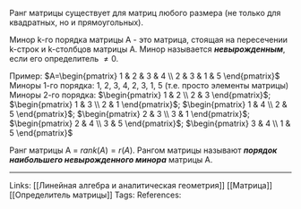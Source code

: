 Ранг матрицы существует для матриц любого размера (не только для квадратных, но и прямоугольных). 

Минор k-го порядка матрицы А - это матрица, стоящая на пересечении k-строк и k-столбцов матрицы А. 
Минор называется ***невырожденным***, если его определитель $\neq 0$. 

Пример:
$A=\begin{pmatrix} 1 & 2 & 3 & 4 \\ 2 & 3 & 1 & 5 \end{pmatrix}$
Миноры 1-го порядка: 1, 2, 3, 4, 2, 3, 1, 5 (т.е. просто элементы матрицы)
Миноры 2-го порядка: $\begin{pmatrix} 1 & 2  \\ 2 & 3  \end{pmatrix}$;  $\begin{pmatrix} 1 & 3  \\ 2 & 1  \end{pmatrix}$;  $\begin{pmatrix} 1 & 4  \\ 2 & 5  \end{pmatrix}$;  $\begin{pmatrix} 2 & 3  \\ 3 & 1  \end{pmatrix}$;  $\begin{pmatrix} 2 & 4  \\ 3 & 5  \end{pmatrix}$;  $\begin{pmatrix} 3 & 4  \\ 1 & 5  \end{pmatrix}$

Ранг матрицы А = $rank(A) = r(A)$. Рангом матрицы называют ***порядок наибольшего невырожденного минора*** матрицы А. 
___
Links: [[Линейная алгебра и аналитическая геометрия]] [[Матрица]] [[Определитель матрицы]]
Tags: 
References: 